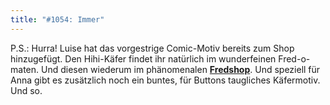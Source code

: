 ```yaml
---
title: "#1054: Immer"
---
```


P.S.: Hurra! 
Luise hat das vorgestrige Comic-Motiv bereits zum Shop hinzugefügt. Den Hihi-Käfer findet ihr natürlich im wunderfeinen Fred-o-maten. Und diesen wiederum im phänomenalen <a href="http://fredshop.spreadshirt.net/de/DE/Shop"><strong>Fredshop</strong></a>.
Und speziell für Anna gibt es zusätzlich noch ein buntes, für Buttons taugliches Käfermotiv.
Und so.

